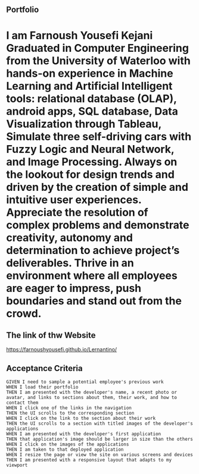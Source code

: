 ## Portfolio
# I am Farnoush Yousefi Kejani Graduated in Computer Engineering from the University of Waterloo with hands-on experience in Machine Learning and Artificial Intelligent tools: relational database (OLAP), android apps, SQL database, Data Visualization through Tableau, Simulate three self-driving cars with Fuzzy Logic and Neural Network, and Image Processing. Always on the lookout for design trends and driven by the creation of simple and intuitive user experiences. Appreciate the resolution of complex problems and demonstrate creativity, autonomy and determination to achieve project’s deliverables. Thrive in an environment where all employees are eager to impress, push boundaries and stand out from the crowd.
## The link of thw Website
 https://farnoushyousefi.github.io/Lernantino/
 
 ## Acceptance Criteria

```
GIVEN I need to sample a potential employee's previous work
WHEN I load their portfolio
THEN I am presented with the developer's name, a recent photo or avatar, and links to sections about them, their work, and how to contact them
WHEN I click one of the links in the navigation
THEN the UI scrolls to the corresponding section
WHEN I click on the link to the section about their work
THEN the UI scrolls to a section with titled images of the developer's applications
WHEN I am presented with the developer's first application
THEN that application's image should be larger in size than the others
WHEN I click on the images of the applications
THEN I am taken to that deployed application
WHEN I resize the page or view the site on various screens and devices
THEN I am presented with a responsive layout that adapts to my viewport
